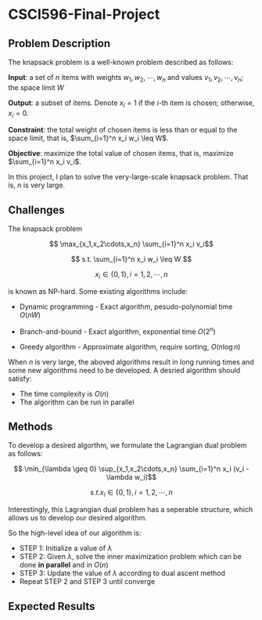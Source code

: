 # CSCI596-Final-Project

## Problem Description

The knapsack problem is a well-known problem described as follows:

**Input**: a set of $n$ items with weights $w_1, w_2, \cdots, w_n$ and values $v_1, v_2, \cdots, v_n$; the space limit $W$

**Output**: a subset of items. Denote $x_i = 1$ if the $i$-th item is chosen; otherwise, $x_i = 0$.

**Constraint**: the total weight of chosen items is less than or equal to the space limit, that is, $\sum_{i=1}^n x_i w_i \leq W$.

**Objective**: maximize the total value of chosen items, that is, maximize $\sum_{i=1}^n x_i v_i$.

In this project, I plan to solve the very-large-scale knapsack problem. That is, $n$ is very large.

## Challenges

The knapsack problem 

$$ \max_{x_1,x_2\cdots,x_n} \sum_{i=1}^n x_i v_i$$

$$ s.t. \sum_{i=1}^n x_i w_i \leq W $$

$$ x_i \in \{ 0,1 \}, i = 1,2,\cdots,n $$

is known as NP-hard. Some existing algorithms include:

* Dynamic programming - Exact algorithm, pesudo-polynomial time $O(nW)$

* Branch-and-bound - Exact algorithm, exponential time $O(2^n)$

* Greedy algorithm - Approximate algorithm, require sorting, $O(n \log n)$

When $n$ is very large, the aboved algorithms result in long running times and some new algorithms need to be developed. A desried algorithm should satisfy:

- The time complexity is $O(n)$
- The algorithm can be run in parallel

## Methods

To develop a desired algorthm, we formulate the Lagrangian dual problem as follows:

$$ \min_{\lambda \geq 0} \sup_{x_1,x_2\cdots,x_n} \sum_{i=1}^n x_i (v_i - \lambda w_i)$$

$$ s.t. x_i \in \{ 0,1 \}, i = 1,2,\cdots,n $$

Interestingly, this Lagrangian dual problem has a seperable structure, which allows us to develop our desired algorithm. 

So the high-level idea of our algorithm is:

- STEP 1: Initialize a value of $\lambda$
- STEP 2: Given $\lambda$, solve the inner maximization problem which can be done **in parallel** and in $O(n)$
- STEP 3: Update the value of $\lambda$ according to dual ascent method
- Repeat STEP 2 and STEP 3 until converge

## Expected Results
